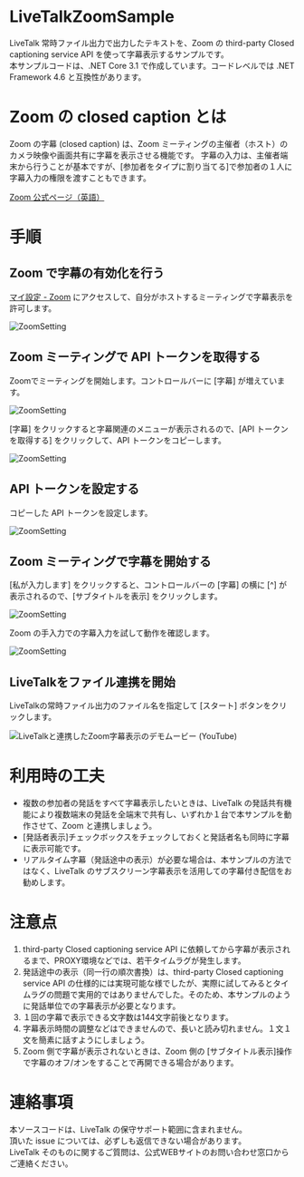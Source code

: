 # LiveTalkZoomSample
LiveTalk 常時ファイル出力で出力したテキストを、Zoom の third-party Closed captioning service API を使って字幕表示するサンプルです。  
本サンプルコードは、.NET Core 3.1 で作成しています。コードレベルでは .NET Framework 4.6 と互換性があります。

# Zoom の closed caption とは
Zoom の字幕 (closed caption) は、Zoom ミーティングの主催者（ホスト）のカメラ映像や画面共有に字幕を表示させる機能です。
字幕の入力は、主催者端末から行うことが基本ですが、[参加者をタイプに割り当てる]で参加者の１人に字幕入力の権限を渡すこともできます。

[Zoom 公式ページ（英語）](https://support.zoom.us/hc/en-us/articles/207279736-Getting-Started-with-Closed-Captioning) 

# 手順
## Zoom で字幕の有効化を行う
[マイ設定 - Zoom](https://zoom.us/profile/setting) にアクセスして、自分がホストするミーティングで字幕表示を許可します。

![ZoomSetting](https://github.com/FujitsuSSL-LiveTalk/LiveTalkZoomSample/blob/images/Zoom01.png)

## Zoom ミーティングで API トークンを取得する
Zoomでミーティングを開始します。コントロールバーに [字幕] が増えています。

![ZoomSetting](https://github.com/FujitsuSSL-LiveTalk/LiveTalkZoomSample/blob/images/Zoom02.png)

[字幕] をクリックすると字幕関連のメニューが表示されるので、[API トークンを取得する] をクリックして、API トークンをコピーします。

![ZoomSetting](https://github.com/FujitsuSSL-LiveTalk/LiveTalkZoomSample/blob/images/Zoom03.png)

## API トークンを設定する
コピーした API トークンを設定します。

![ZoomSetting](https://github.com/FujitsuSSL-LiveTalk/LiveTalkZoomSample/blob/images/Zoom04.png)

## Zoom ミーティングで字幕を開始する
[私が入力します] をクリックすると、コントロールバーの [字幕] の横に [^] が表示されるので、[サブタイトルを表示] をクリックします。

![ZoomSetting](https://github.com/FujitsuSSL-LiveTalk/LiveTalkZoomSample/blob/images/Zoom05.png)

Zoom の手入力での字幕入力を試して動作を確認します。

![ZoomSetting](https://github.com/FujitsuSSL-LiveTalk/LiveTalkZoomSample/blob/images/Zoom06.png)

## LiveTalkをファイル連携を開始
LiveTalkの常時ファイル出力のファイル名を指定して [スタート] ボタンをクリックします。

![LiveTalkと連携したZoom字幕表示のデモムービー (YouTube)](https://youtu.be/kxqhoF8xMI0)

# 利用時の工夫
- 複数の参加者の発話をすべて字幕表示したいときは、LiveTalk の発話共有機能により複数端末の発話を全端末で共有し、いずれか１台で本サンプルを動作させて、Zoom と連携しましょう。
- [発話者表示]チェックボックスをチェックしておくと発話者名も同時に字幕に表示可能です。
- リアルタイム字幕（発話途中の表示）が必要な場合は、本サンプルの方法ではなく、LiveTalk のサブスクリーン字幕表示を活用しての字幕付き配信をお勧めします。

# 注意点
1. third-party Closed captioning service API に依頼してから字幕が表示されるまで、PROXY環境などでは、若干タイムラグが発生します。
2. 発話途中の表示（同一行の順次書換）は、third-party Closed captioning service API の仕様的には実現可能な様でしたが、実際に試してみるとタイムラグの問題で実用的ではありませんでした。そのため、本サンプルのように発話単位での字幕表示が必要となります。
3. １回の字幕で表示できる文字数は144文字前後となります。
4. 字幕表示時間の調整などはできませんので、長いと読み切れません。１文１文を簡素に話すようにしましょう。
5. Zoom 側で字幕が表示されないときは、Zoom 側の [サブタイトル表示]操作で字幕のオフ/オンをすることで再開できる場合があります。

# 連絡事項
本ソースコードは、LiveTalk の保守サポート範囲に含まれません。  
頂いた issue については、必ずしも返信できない場合があります。  
LiveTalk そのものに関するご質問は、公式WEBサイトのお問い合わせ窓口からご連絡ください。